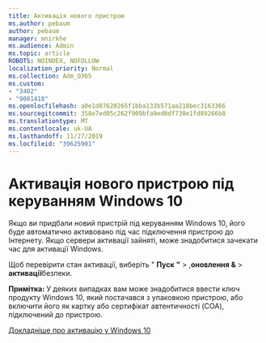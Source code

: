 ```yaml
---
title: Активація нового пристрою
ms.author: pebaum
author: pebaum
manager: mnirkhe
ms.audience: Admin
ms.topic: article
ROBOTS: NOINDEX, NOFOLLOW
localization_priority: Normal
ms.collection: Adm_O365
ms.custom:
- "3402"
- "9001418"
ms.openlocfilehash: a0e1d87620265f1bba133b571aa218bec3163366
ms.sourcegitcommit: 358e7ed05c262f909bfa9ed0df730e1fd89266b8
ms.translationtype: MT
ms.contentlocale: uk-UA
ms.lasthandoff: 11/27/2019
ms.locfileid: "39625901"
---
```

# <a name="activating-a-new-device-running-windows-10"></a>Активація нового пристрою під керуванням Windows 10

Якщо ви придбали новий пристрій під керуванням Windows 10, його буде автоматично активовано під час підключення пристрою до Інтернету. Якщо сервери активації зайняті, може знадобитися зачекати час для активації Windows.

Щоб перевірити стан активації, виберіть " **Пуск** **"** > ,**оновлення &** > **активації**безпеки.

**Примітка:** У деяких випадках вам може знадобитися ввести ключ продукту Windows 10, який постачався з упаковкою пристрою, або включити його як картку або сертифікат автентичності (COA), підключений до пристрою.

[Докладніше про активацію у Windows 10](https://support.microsoft.com/help/12440)